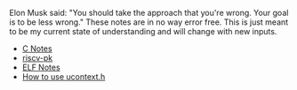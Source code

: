Elon Musk said: "You should take the approach that you're wrong. Your goal is to be less wrong." These notes are in no way error free. This is just meant to be my current state of understanding and will change with new inputs.  
* [C Notes](docs/cnotes.md)
* [riscv-pk](docs/riscv-pk.md)
* [ELF Notes](docs/ELF.md)
* [How to use ucontext.h](docs/ucontext.md)
